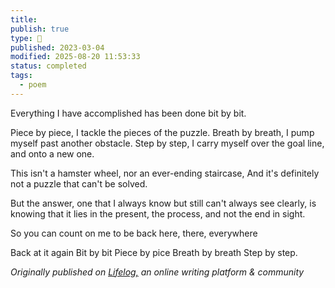 ```yaml
---
title:
publish: true
type: 🌳
published: 2023-03-04
modified: 2025-08-20 11:53:33
status: completed
tags:
  - poem
---
```

 Everything I have accomplished has been done bit by bit.
 
Piece by piece, I tackle the pieces of the puzzle.
Breath by breath, I pump myself past another obstacle.
Step by step, I carry myself over the goal line, and onto a new one.

This isn't a hamster wheel, nor an ever-ending staircase,
And it's definitely not a puzzle that can't be solved.

But the answer, one that I always know but still can't always see clearly,
is knowing that it lies in the present, the process, and not the end in sight.

So you can count on me to be back here, there, everywhere

Back at it again
Bit by bit
Piece by pice
Breath by breath
Step by step.

*Originally published on [Lifelog,](https://golifelog.com/) an online writing platform & community*